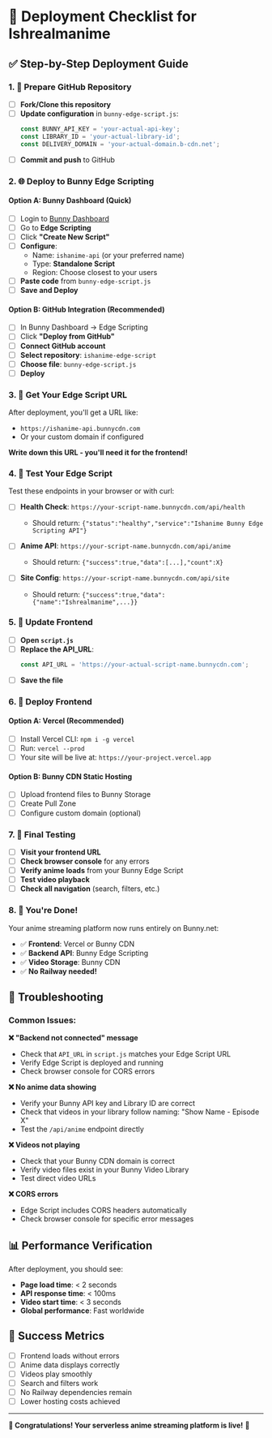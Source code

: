# 🚀 Deployment Checklist for Ishrealmanime

## ✅ Step-by-Step Deployment Guide

### 1. 📁 Prepare GitHub Repository

- [ ] **Fork/Clone this repository**
- [ ] **Update configuration** in `bunny-edge-script.js`:
  ```javascript
  const BUNNY_API_KEY = 'your-actual-api-key';
  const LIBRARY_ID = 'your-actual-library-id';
  const DELIVERY_DOMAIN = 'your-actual-domain.b-cdn.net';
  ```
- [ ] **Commit and push** to GitHub

### 2. 🌐 Deploy to Bunny Edge Scripting

#### Option A: Bunny Dashboard (Quick)
- [ ] Login to [Bunny Dashboard](https://dash.bunny.net)
- [ ] Go to **Edge Scripting**
- [ ] Click **"Create New Script"**
- [ ] **Configure**:
  - Name: `ishanime-api` (or your preferred name)
  - Type: **Standalone Script**
  - Region: Choose closest to your users
- [ ] **Paste code** from `bunny-edge-script.js`
- [ ] **Save and Deploy**

#### Option B: GitHub Integration (Recommended)
- [ ] In Bunny Dashboard → Edge Scripting
- [ ] Click **"Deploy from GitHub"**
- [ ] **Connect GitHub account**
- [ ] **Select repository**: `ishanime-edge-script`
- [ ] **Choose file**: `bunny-edge-script.js`
- [ ] **Deploy**

### 3. 🔗 Get Your Edge Script URL

After deployment, you'll get a URL like:
- `https://ishanime-api.bunnycdn.com`
- Or your custom domain if configured

**Write down this URL - you'll need it for the frontend!**

### 4. 🧪 Test Your Edge Script

Test these endpoints in your browser or with curl:

- [ ] **Health Check**: `https://your-script-name.bunnycdn.com/api/health`
  - Should return: `{"status":"healthy","service":"Ishanime Bunny Edge Scripting API"}`
  
- [ ] **Anime API**: `https://your-script-name.bunnycdn.com/api/anime`
  - Should return: `{"success":true,"data":[...],"count":X}`
  
- [ ] **Site Config**: `https://your-script-name.bunnycdn.com/api/site`
  - Should return: `{"success":true,"data":{"name":"Ishrealmanime",...}}`

### 5. 🎨 Update Frontend

- [ ] **Open `script.js`**
- [ ] **Replace the API_URL**:
  ```javascript
  const API_URL = 'https://your-actual-script-name.bunnycdn.com';
  ```
- [ ] **Save the file**

### 6. 🚀 Deploy Frontend

#### Option A: Vercel (Recommended)
- [ ] Install Vercel CLI: `npm i -g vercel`
- [ ] Run: `vercel --prod`
- [ ] Your site will be live at: `https://your-project.vercel.app`

#### Option B: Bunny CDN Static Hosting
- [ ] Upload frontend files to Bunny Storage
- [ ] Create Pull Zone
- [ ] Configure custom domain (optional)

### 7. 🎯 Final Testing

- [ ] **Visit your frontend URL**
- [ ] **Check browser console** for any errors
- [ ] **Verify anime loads** from your Bunny Edge Script
- [ ] **Test video playback**
- [ ] **Check all navigation** (search, filters, etc.)

### 8. 🎉 You're Done!

Your anime streaming platform now runs entirely on Bunny.net:
- ✅ **Frontend**: Vercel or Bunny CDN
- ✅ **Backend API**: Bunny Edge Scripting
- ✅ **Video Storage**: Bunny CDN
- ✅ **No Railway needed!**

## 🔧 Troubleshooting

### Common Issues:

**❌ "Backend not connected" message**
- Check that `API_URL` in `script.js` matches your Edge Script URL
- Verify Edge Script is deployed and running
- Check browser console for CORS errors

**❌ No anime data showing**
- Verify your Bunny API key and Library ID are correct
- Check that videos in your library follow naming: "Show Name - Episode X"
- Test the `/api/anime` endpoint directly

**❌ Videos not playing**
- Check that your Bunny CDN domain is correct
- Verify video files exist in your Bunny Video Library
- Test direct video URLs

**❌ CORS errors**
- Edge Script includes CORS headers automatically
- Check browser console for specific error messages

## 📊 Performance Verification

After deployment, you should see:
- **Page load time**: < 2 seconds
- **API response time**: < 100ms
- **Video start time**: < 3 seconds
- **Global performance**: Fast worldwide

## 🎯 Success Metrics

- [ ] Frontend loads without errors
- [ ] Anime data displays correctly
- [ ] Videos play smoothly
- [ ] Search and filters work
- [ ] No Railway dependencies remain
- [ ] Lower hosting costs achieved

---

**🎌 Congratulations! Your serverless anime streaming platform is live!** 🚀
